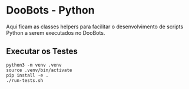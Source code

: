 # DooBots - Python

Aqui ficam as classes helpers para facilitar o desenvolvimento de scripts Python a serem executados no DooBots.

## Executar os Testes

```shell
python3 -m venv .venv
source .venv/bin/activate
pip install -e .
./run-tests.sh
```